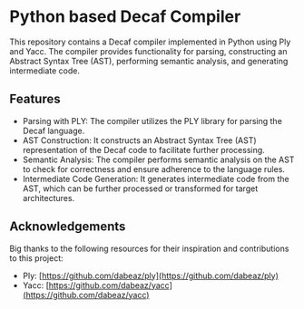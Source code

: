 # Python based Decaf Compiler

This repository contains a Decaf compiler implemented in Python using Ply and Yacc. The compiler provides functionality for parsing, constructing an Abstract Syntax Tree (AST), performing semantic analysis, and generating intermediate code. 

## Features

- Parsing with PLY: The compiler utilizes the PLY library for parsing the Decaf language.
- AST Construction: It constructs an Abstract Syntax Tree (AST) representation of the Decaf code to facilitate further processing.
- Semantic Analysis: The compiler performs semantic analysis on the AST to check for correctness and ensure adherence to the language rules.
- Intermediate Code Generation: It generates intermediate code from the AST, which can be further processed or transformed for target architectures.

## Acknowledgements

Big thanks to the following resources for their inspiration and contributions to this project:

- Ply: [https://github.com/dabeaz/ply](https://github.com/dabeaz/ply)
- Yacc: [https://github.com/dabeaz/yacc](https://github.com/dabeaz/yacc)


